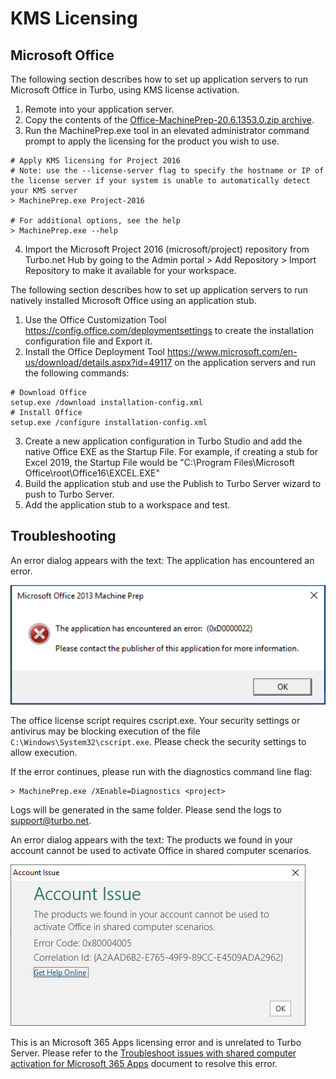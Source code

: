 # KMS Licensing

## Microsoft Office

The following section describes how to set up application servers to run Microsoft Office in Turbo, using KMS license activation.

1. Remote into your application server.
2. Copy the contents of the [Office-MachinePrep-20.6.1353.0.zip archive](https://turbohq-my.sharepoint.com/:u:/g/personal/oleg_turbo_net/EddWLpxRoXFKrS1_-4_M9NkB3qya_W-svU1WpUNPaGoK5Q?e=4ClnpD).
3. Run the MachinePrep.exe tool in an elevated administrator command prompt to apply the licensing for the product you wish to use.

```
# Apply KMS licensing for Project 2016
# Note: use the --license-server flag to specify the hostname or IP of the license server if your system is unable to automatically detect your KMS server
> MachinePrep.exe Project-2016

# For additional options, see the help
> MachinePrep.exe --help
```

4. Import the Microsoft Project 2016 (microsoft/project) repository from Turbo.net Hub by going to the Admin portal > Add Repository > Import Repository to make it available for your workspace.

The following section describes how to set up application servers to run natively installed Microsoft Office using an application stub.

1. Use the Office Customization Tool https://config.office.com/deploymentsettings to create the installation configuration file and Export it.
2. Install the Office Deployment Tool https://www.microsoft.com/en-us/download/details.aspx?id=49117 on the application servers and run the following commands:

```
# Download Office
setup.exe /download installation-config.xml
# Install Office
setup.exe /configure installation-config.xml
```

3. Create a new application configuration in Turbo Studio and add the native Office EXE as the Startup File. For example, if creating a stub for Excel 2019, the Startup File would be "C:\Program Files\Microsoft Office\root\Office16\EXCEL.EXE"
4. Build the application stub and use the Publish to Turbo Server wizard to push to Turbo Server.
5. Add the application stub to a workspace and test.

## Troubleshooting

An error dialog appears with the text: The application has encountered an error.

![ErrorDialog](/images/thumbnail_image001.png)

The office license script requires cscript.exe. Your security settings or antivirus may be blocking execution of the file `C:\Windows\System32\cscript.exe`. Please check the security settings to allow execution.

If the error continues, please run with the diagnostics command line flag:

```
> MachinePrep.exe /XEnable=Diagnostics <project>
```

Logs will be generated in the same folder. Please send the logs to support@turbo.net.

An error dialog appears with the text: The products we found in your account cannot be used to activate Office in shared computer scenarios.

![Office products error](/images/officeerror.png)

This is an Microsoft 365 Apps licensing error and is unrelated to Turbo Server. Please refer to the [Troubleshoot issues with shared computer activation for Microsoft 365 Apps](https://docs.microsoft.com/en-us/deployoffice/troubleshoot-shared-computer-activation) document to resolve this error.
